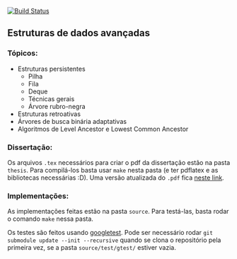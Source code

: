 [![Build Status](https://travis-ci.org/yancouto/mestrado.svg?branch=master)](https://travis-ci.org/yancouto/mestrado)

## Estruturas de dados avançadas

### Tópicos:
- Estruturas persistentes
	- Pilha
	- Fila
	- Deque
	- Técnicas gerais
	- Árvore rubro-negra
- Estruturas retroativas
- Árvores de busca binária adaptativas
- Algoritmos de Level Ancestor e Lowest Common Ancestor

### Dissertação:
Os arquivos `.tex` necessários para criar o pdf da dissertação estão na pasta `thesis`. Para
compilá-los basta usar `make` nesta pasta (e ter pdflatex e as bibliotecas necessárias :D). Uma
versão atualizada do `.pdf` fica [neste link](https://www.ime.usp.br/~yancouto/stuff/tese.pdf).

### Implementações:
As implementações feitas estão na pasta `source`. Para testá-las, basta rodar o comando `make`
nessa pasta.

Os testes são feitos usando [googletest](https://github.com/google/googletest/).
Pode ser necessário rodar `git submodule update --init --recursive` quando se clona o repositório
pela primeira vez, se a pasta `source/test/gtest/` estiver vazia.

